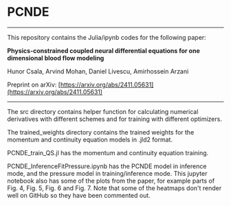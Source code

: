 # PCNDE

---

This repository contains the Julia/ipynb codes for the following paper:

**Physics-constrained coupled neural differential equations for one dimensional blood flow modeling**

Hunor Csala, Arvind Mohan, Daniel Livescu, Amirhossein Arzani

Preprint on arXiv: [https://arxiv.org/abs/2411.05631](https://arxiv.org/abs/2411.05631)

---


The src directory contains helper function for calculating numerical derivatives with different schemes and for training with different optimizers.

The trained_weights directory contains the trained weights for the momentum and continuity equation models in .jld2 format.

PCNDE_train_QS.jl has the momentum and continuity equation training.

PCNDE_InferenceFitPressure.ipynb has the PCNDE model in inference mode, and the pressure model in training/inference mode. This jupyter notebook also has some of the plots from the paper, for example parts of Fig. 4, Fig. 5, Fig. 6 and Fig. 7. Note that some of the heatmaps don't render well on GitHub so they have been commented out.
